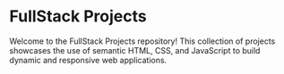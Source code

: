 # FullStack Projects

Welcome to the FullStack Projects repository! This collection of projects showcases the use of semantic HTML, CSS, and JavaScript to build dynamic and responsive web applications.



